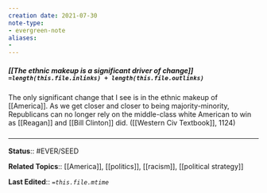 ```yaml
---
creation date: 2021-07-30
note-type: 
- evergreen-note
aliases:
- 
---
```


##### [[The ethnic makeup is a significant driver of change]] `=length(this.file.inlinks) + length(this.file.outlinks)`

The only significant change that I see is in the ethnic makeup of [[America]]. As we get closer and closer to being majority-minority, Republicans can no longer rely on the middle-class white American to win as [[Reagan]] and [[Bill Clinton]] did. ([[Western Civ Textbook]], 1124)
### <hr class="footnote"/>

**Status**:: #EVER/SEED

**Related Topics**:: [[America]], [[politics]], [[racism]], [[political strategy]]
	
**Last Edited**:: *`=this.file.mtime`*
	
